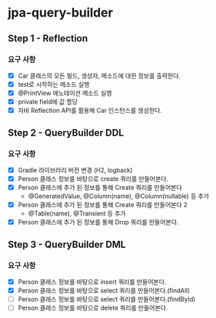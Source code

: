 # jpa-query-builder

## Step 1 - Reflection
### 요구 사항
+ [x] Car 클래스의 모든 필드, 생성자, 메소드에 대한 정보를 출력한다.
+ [x] test로 시작하는 메소드 실행
+ [x] @PrintView 애노테이션 메소드 실행
+ [x] private field에 값 할당
+ [x] 자바 Reflection API를 활용해 Car 인스턴스를 생성한다.

## Step 2 - QueryBuilder DDL
### 요구 사항
+ [x] Gradle 라이브러리 버전 변경 (H2, logback)
+ [x] Person 클래스 정보를 바탕으로 create 쿼리를 만들어본다.
+ [x] Person 클래스에 추가 된 정보를 통해 Create 쿼리를 만들어본다 
  + @GeneratedValue, @Column(name), @Column(nullable) 등 추가
+ [x] Person 클래스에 추가 된 정보를 통해 Create 쿼리를 만들어본다 2
  + @Table(name), @Transient 등 추가 
+ [x] Person 클래스에 추가 된 정보를 통해 Drop 쿼리를 만들어본다.

## Step 3 - QueryBuilder DML
### 요구 사항
+ [x] Person 클래스 정보를 바탕으로 insert 쿼리를 만들어본다.
+ [x] Person 클래스 정보를 바탕으로 select 쿼리를 만들어본다.(findAll)
+ [ ] Person 클래스 정보를 바탕으로 select 쿼리를 만들어본다.(findById)
+ [ ] Person 클래스 정보를 바탕으로 delete 쿼리를 만들어본다.